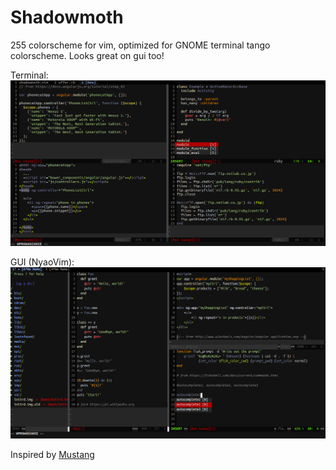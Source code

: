 # Shadowmoth
255 colorscheme for vim, optimized for GNOME terminal tango colorscheme.
Looks great on gui too!

Terminal:
![example terminal photo](https://raw.githubusercontent.com/rafcamlet/shadowmoth/master/example.png)

GUI (NyaoVim):
![example gui photo](https://raw.githubusercontent.com/rafcamlet/shadowmoth/master/gui_example.png)

Inspired by [Mustang](https://github.com/croaker/mustang-vim)
